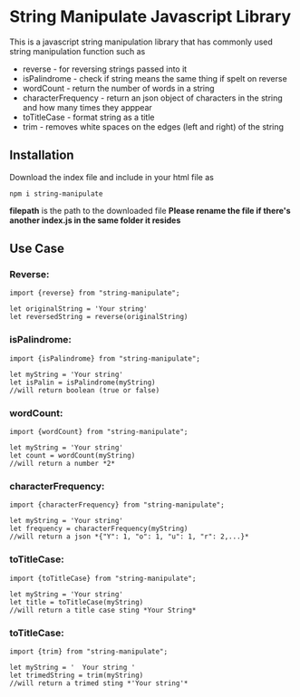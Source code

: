 # String Manipulate Javascript Library

This is a javascript string manipulation library that has commonly used string manipulation function such as

- reverse - for reversing strings passed into it
- isPalindrome - check if string means the same thing if spelt on reverse
- wordCount - return the number of words in a string
- characterFrequency - return an json object of characters in the string and how many times they apppear
- toTitleCase - format string as a title
- trim - removes white spaces on the edges (left and right) of the string

## Installation
Download the index file and include in your html file as
```
npm i string-manipulate
```
**filepath** is the path to the downloaded file **Please rename the file if there's another index.js in the same folder it resides**

## Use Case

### Reverse:
```
import {reverse} from "string-manipulate";

let originalString = 'Your string'
let reversedString = reverse(originalString)
```

### isPalindrome:
```
import {isPalindrome} from "string-manipulate";

let myString = 'Your string'
let isPalin = isPalindrome(myString)
//will return boolean (true or false)
```

### wordCount:
```
import {wordCount} from "string-manipulate";

let myString = 'Your string'
let count = wordCount(myString)
//will return a number *2*
```

### characterFrequency:
```
import {characterFrequency} from "string-manipulate";

let myString = 'Your string'
let frequency = characterFrequency(myString)
//will return a json *{"Y": 1, "o": 1, "u": 1, "r": 2,...}*
```

### toTitleCase:
```
import {toTitleCase} from "string-manipulate";

let myString = 'Your string'
let title = toTitleCase(myString)
//will return a title case sting *Your String*
```

### toTitleCase:
```
import {trim} from "string-manipulate";

let myString = '  Your string '
let trimedString = trim(myString)
//will return a trimed sting *'Your string'*
```